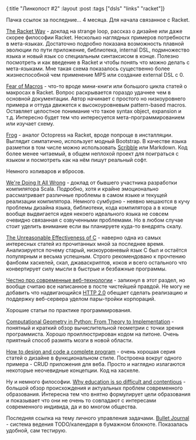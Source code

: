 {:title "Линкопост #2"
 :layout :post
 :tags  ["dsls" "links" "racket"]}

 Пачка ссылок за последние... 4 месяца. Для начала связанное с Racket.

[The Racket Way](http://www.infoq.com/presentations/Racket) - доклад на strange loop, рассказ о дизайне или даже скорее философии Racket. Несколько наглядных примеров потребности в мета-языках. Достаточно подробно показана возможность плавной эволюции по пути приложение, библиотека, internal DSL, подмножество языка и новый язык со специальным синтаксисом в конце. Полезно посмотреть и как введение в Racket и чтобы понять что можно делать с мета-языками. Мне такая схема показалось существенно более жизнеспособной чем применение MPS или создание external DSL с 0.

[Fear of Macros](http://www.greghendershott.com/fear-of-macros/) - что-то вроде мини-книги или большого цикла статей о макросах в Racket. Вопрос раскрывается гораздо удачнее чем в основной документации. Автор начинает с простого но низкоуровнего примера и оттуда движется к высокоуровневым pattern-based macros. Оставляет целостное понимание что такое syntax object, expansion и т.д. Интересно будет тем что интересуется мета-программированием или изучает схему.

[Frog](https://github.com/greghendershott/frog) - аналог Octopress на Racket, вроде попроще в инсталляции. Выглядит симпатично, использует модный Bootstrap. В качестве языка разметки в том числе можно использовать [Scribble](http://docs.racket-lang.org/scribble/index.html) или Markdown. Код более менее читаемый, в общем неплохой проект для поиграться с языком и посмотреть как на нём пишут реальный софт.

Немного холиваров и вбросов.

[We're Doing It All Wrong](http://www.youtube.com/watch?v=TS1lpKBMkgg) - доклад от бывшего участника разработки компилятора Scala. Подробно, хотя и крайне эмоционально рассматривает различные проблемы в самом языке и текущей реализации компилятора. Немного сумбурно - неявно мешаются в кучу проблемы дизайна языка,  библиотеки, кода компилятора а в конце вообще выдвигается идея некоего идеального языка не совсем очевидно связанная с озвученными проблемами. Но в любом случае стоит уделить внимание если вы планируете куда-то внедрять скалу.

[The Unreasonable Effectiveness of C](http://damienkatz.net/2013/01/the_unreasonable_effectiveness_of_c.html) - наверно одна из самых интересных статей из прочитанных мной за последнее время. Анализируется почему старый, низкоуровневый язык C был и остаётся популярным и весьма успешным. Строго рекомендовано к прочтению фанбоям хаскелей, скал, джаваскриптов, коков и всего остального что конвертирует силу мысли в быстрые и безбажные программы.

[Честно про современные веб-технологии](http://jakobz.livejournal.com/236681.html) - запихнул в этот раздел, но вообще считаю все написанное в посте чистейшей правдой. Не могу не добавить что надвигающийся [HTTP 2.0](http://tools.ietf.org/html/draft-ietf-httpbis-http2-09) обещает сделать реализацию и поддержку веб-сервера уделом пары-тройки корпораций.

Хорошие статьи по практике программирования.

[Computational Geometry in Python: From Theory to Implementation](http://www.toptal.com/python/computational-geometry-in-python-from-theory-to-implementation) - понятный и краткий обзор вычислительной геометрии с точки зрения программиста. Хорошо проиллюстрирован кодом на питоне. Очень приятный способ размять мозги в новой области.

[How to design and code a complete program](http://fsharpforfunandprofit.com/posts/recipe-part1/) - очень хорошая серия статей о дизайне в функциональном стиле. Построена вокруг одного примера - CRUD приложения для веба. Просто и наглядно излагаются некоторые неочевидные концепции. Код на хаскеле.

Ну и немного философии. [Why education is so difficult and contentious](http://www.sfu.ca/~egan/Difficult-article.html) - большой обзор происхождения и актуальных проблем современного образования. Интересна тем что внятно формулирует цели образования и показывает что они не очень то совпадают с интересами современного индивида, да и во многом общества.

Последняя ссылка на тему личного управления задачами. [Bullet Journal](http://www.bulletjournal.com/) - система ведения TODO/календаря в бумажном блокноте. Показалась удобной, сам тестирую.
